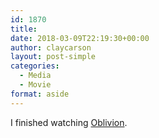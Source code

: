 ```yaml
---
id: 1870
title: 
date: 2018-03-09T22:19:30+00:00
author: claycarson
layout: post-simple
categories: 
  - Media
  - Movie
format: aside
---
```

I finished watching [Oblivion](https://imdb.com/title/tt1483013/?ref=m_nv_sr_1).